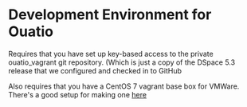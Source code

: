 # Development Environment for Ouatio

Requires that you have set up key-based access to the private ouatio_vagrant git repository. (Which is just a copy of the DSpace 5.3 release that we configured and checked in to GitHub

Also requires that you have a CentOS 7 vagrant base box for VMWare. There's a good setup for making one [here](https://github.com/geerlingguy/packer-centos-7/)



